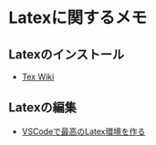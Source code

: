 # Latexに関するメモ
## Latexのインストール
- [Tex Wiki](https://texwiki.texjp.org/)
## Latexの編集
- [VSCodeで最高のLatex環境を作る](https://qiita.com/Gandats/items/d7718f12d71e688f3573)  

